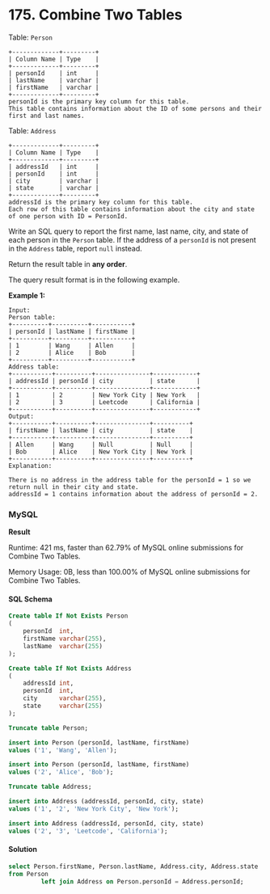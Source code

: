 # 175. Combine Two Tables

Table: `Person`

```markup
+-------------+---------+
| Column Name | Type    |
+-------------+---------+
| personId    | int     |
| lastName    | varchar |
| firstName   | varchar |
+-------------+---------+
personId is the primary key column for this table.
This table contains information about the ID of some persons and their first and last names.
```

Table: `Address`

```
+-------------+---------+
| Column Name | Type    |
+-------------+---------+
| addressId   | int     |
| personId    | int     |
| city        | varchar |
| state       | varchar |
+-------------+---------+
addressId is the primary key column for this table.
Each row of this table contains information about the city and state of one person with ID = PersonId.
```

Write an SQL query to report the first name, last name, city, and state of each person in the `Person` table. If the address of a `personId` is not present in the `Address` table, report `null` instead.

Return the result table in **any order**.



The query result format is in the following example.

**Example 1:**

```markup
Input: 
Person table:
+----------+----------+-----------+
| personId | lastName | firstName |
+----------+----------+-----------+
| 1        | Wang     | Allen     |
| 2        | Alice    | Bob       |
+----------+----------+-----------+
Address table:
+-----------+----------+---------------+------------+
| addressId | personId | city          | state      |
+-----------+----------+---------------+------------+
| 1         | 2        | New York City | New York   |
| 2         | 3        | Leetcode      | California |
+-----------+----------+---------------+------------+
Output:
+-----------+----------+---------------+----------+
| firstName | lastName | city          | state    |
+-----------+----------+---------------+----------+
| Allen     | Wang     | Null          | Null     |
| Bob       | Alice    | New York City | New York |
+-----------+----------+---------------+----------+
Explanation:

There is no address in the address table for the personId = 1 so we return null in their city and state.
addressId = 1 contains information about the address of personId = 2.
```

### MySQL

**Result**

Runtime: 421 ms, faster than 62.79% of MySQL online submissions for Combine Two Tables.

Memory Usage: 0B, less than 100.00% of MySQL online submissions for Combine Two Tables.

#### SQL Schema

```sql
Create table If Not Exists Person
(
    personId  int,
    firstName varchar(255),
    lastName  varchar(255)
);

Create table If Not Exists Address
(
    addressId int,
    personId  int,
    city      varchar(255),
    state     varchar(255)
);

Truncate table Person;

insert into Person (personId, lastName, firstName)
values ('1', 'Wang', 'Allen');

insert into Person (personId, lastName, firstName)
values ('2', 'Alice', 'Bob');

Truncate table Address;

insert into Address (addressId, personId, city, state)
values ('1', '2', 'New York City', 'New York');

insert into Address (addressId, personId, city, state)
values ('2', '3', 'Leetcode', 'California');
```

#### Solution

```sql
select Person.firstName, Person.lastName, Address.city, Address.state
from Person
         left join Address on Person.personId = Address.personId;
```
